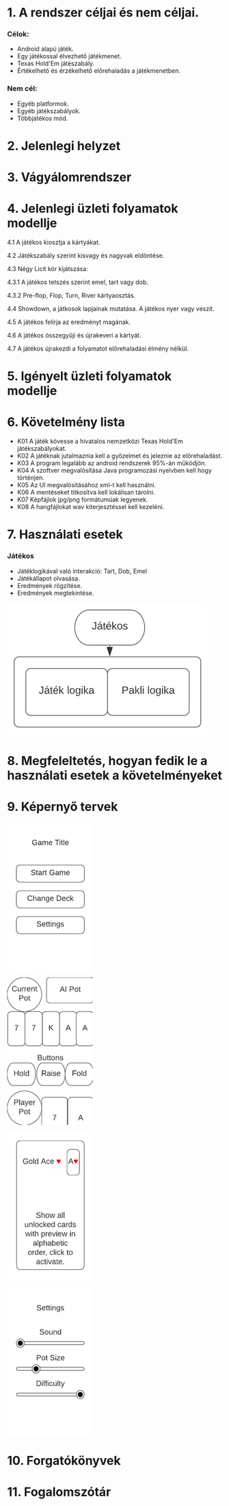 # 1. A rendszer céljai és nem céljai.
### Célok:
- Android alapú játék.
- Egy játékossal élvezhető játékmenet.
- Texas Hold'Em játészabály.
- Értékelhető és érzékelhető előrehaladás a játékmenetben.
### Nem cél:
- Egyéb platformok.
- Egyéb játékszabályok.
- Többjátékos mód.
# 2. Jelenlegi helyzet
# 3. Vágyálomrendszer
# 4. Jelenlegi üzleti folyamatok modellje

4.1 A játékos kiosztja a kártyákat.

4.2 Játékszabály szerint kisvagy és nagyvak eldöntése.

4.3 Négy Licit kör kijátszása:

4.3.1 A játékos tetszés szerint emel, tart vagy dob.

4.3.2 Pre-flop, Flop, Turn, River kártyaosztás.

4.4 Showdown, a játkosok lapjainak mutatása.  A játékos nyer vagy veszít.

4.5 A játékos felírja az eredményt magának.

4.6 A játékos összegyűji és újrakeveri a kártyát.

4.7 A játékos újrakezdi a folyamatot előrehaladási élmény nélkül.


# 5. Igényelt üzleti folyamatok modellje
# 6. Követelmény lista
- K01 A játék kövesse a hivatalos nemzetközi  Texas Hold'Em játékszabályokat.
- K02 A játéknak jutalmaznia kell a győzelmet és jeleznie az előrehaladást.
- K03 A program legalább az android rendszerek 95%-án működjön.
- K04 A szoftver megvalósítása Java programozási nyelvben kell hogy történjen.
- K05 Az UI megvalósításához xml-t kell használni.
- K06 A mentéseket titkosítva kell lokálisan tárolni.
- K07 Képfájlok jpg/png formátumúak legyenek.
- K08 A hangfájlokat wav kiterjesztéssel kell kezeléni.
# 7. Használati esetek
### Játékos
- Játéklogikával való interakció: Tart, Dob, Emel
- Játékállapot olvasása.
- Eredmények rögzítése.
- Eredmények megtekintése.

![Image](res/usecases.jpg)
# 8. Megfeleltetés, hogyan fedik le a használati esetek a követelményeket
# 9. Képernyő tervek
<img src="res/menu.png" width="200"><br/>

<img src="res/játék.png" width="200"><br/>

<img src="res/pakli.png" width="200"><br/>

<img src="res/settings.png" width="200"><br/>

# 10. Forgatókönyvek
# 11. Fogalomszótár
